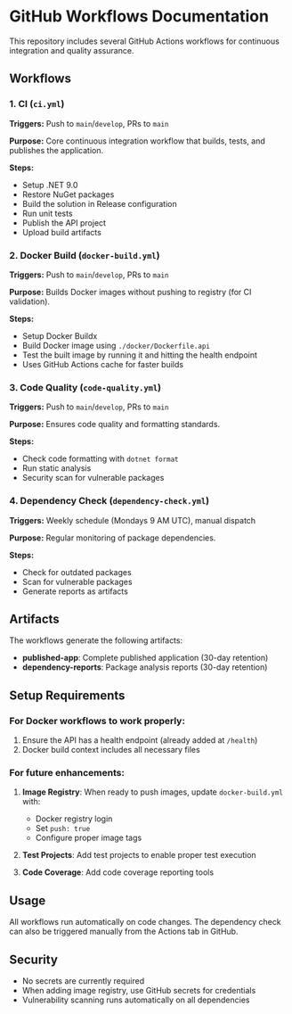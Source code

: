 # GitHub Workflows Documentation

This repository includes several GitHub Actions workflows for continuous integration and quality assurance.

## Workflows

### 1. CI (`ci.yml`)
**Triggers:** Push to `main`/`develop`, PRs to `main`

**Purpose:** Core continuous integration workflow that builds, tests, and publishes the application.

**Steps:**
- Setup .NET 9.0
- Restore NuGet packages
- Build the solution in Release configuration
- Run unit tests
- Publish the API project
- Upload build artifacts

### 2. Docker Build (`docker-build.yml`)
**Triggers:** Push to `main`/`develop`, PRs to `main`

**Purpose:** Builds Docker images without pushing to registry (for CI validation).

**Steps:**
- Setup Docker Buildx
- Build Docker image using `./docker/Dockerfile.api`
- Test the built image by running it and hitting the health endpoint
- Uses GitHub Actions cache for faster builds

### 3. Code Quality (`code-quality.yml`)
**Triggers:** Push to `main`/`develop`, PRs to `main`

**Purpose:** Ensures code quality and formatting standards.

**Steps:**
- Check code formatting with `dotnet format`
- Run static analysis
- Security scan for vulnerable packages

### 4. Dependency Check (`dependency-check.yml`)
**Triggers:** Weekly schedule (Mondays 9 AM UTC), manual dispatch

**Purpose:** Regular monitoring of package dependencies.

**Steps:**
- Check for outdated packages
- Scan for vulnerable packages
- Generate reports as artifacts

## Artifacts

The workflows generate the following artifacts:

- **published-app**: Complete published application (30-day retention)
- **dependency-reports**: Package analysis reports (30-day retention)

## Setup Requirements

### For Docker workflows to work properly:
1. Ensure the API has a health endpoint (already added at `/health`)
2. Docker build context includes all necessary files

### For future enhancements:
1. **Image Registry**: When ready to push images, update `docker-build.yml` with:
   - Docker registry login
   - Set `push: true`
   - Configure proper image tags

2. **Test Projects**: Add test projects to enable proper test execution

3. **Code Coverage**: Add code coverage reporting tools

## Usage

All workflows run automatically on code changes. The dependency check can also be triggered manually from the Actions tab in GitHub.

## Security

- No secrets are currently required
- When adding image registry, use GitHub secrets for credentials
- Vulnerability scanning runs automatically on all dependencies
